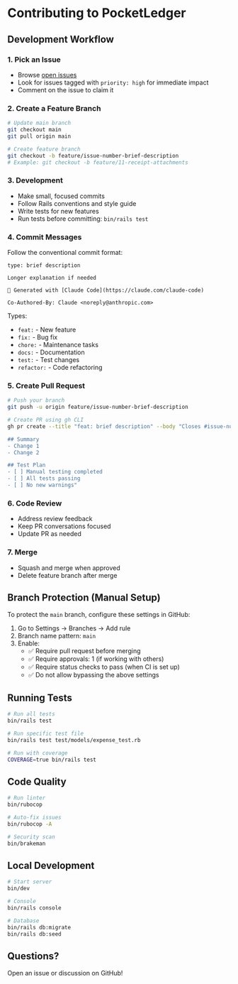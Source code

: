# Contributing to PocketLedger

## Development Workflow

### 1. Pick an Issue
- Browse [open issues](https://github.com/heyjosephme/PocketLedger/issues)
- Look for issues tagged with `priority: high` for immediate impact
- Comment on the issue to claim it

### 2. Create a Feature Branch
```bash
# Update main branch
git checkout main
git pull origin main

# Create feature branch
git checkout -b feature/issue-number-brief-description
# Example: git checkout -b feature/11-receipt-attachments
```

### 3. Development
- Make small, focused commits
- Follow Rails conventions and style guide
- Write tests for new features
- Run tests before committing: `bin/rails test`

### 4. Commit Messages
Follow the conventional commit format:
```
type: brief description

Longer explanation if needed

🤖 Generated with [Claude Code](https://claude.com/claude-code)

Co-Authored-By: Claude <noreply@anthropic.com>
```

Types:
- `feat:` - New feature
- `fix:` - Bug fix
- `chore:` - Maintenance tasks
- `docs:` - Documentation
- `test:` - Test changes
- `refactor:` - Code refactoring

### 5. Create Pull Request
```bash
# Push your branch
git push -u origin feature/issue-number-brief-description

# Create PR using gh CLI
gh pr create --title "feat: brief description" --body "Closes #issue-number

## Summary
- Change 1
- Change 2

## Test Plan
- [ ] Manual testing completed
- [ ] All tests passing
- [ ] No new warnings"
```

### 6. Code Review
- Address review feedback
- Keep PR conversations focused
- Update PR as needed

### 7. Merge
- Squash and merge when approved
- Delete feature branch after merge

## Branch Protection (Manual Setup)

To protect the `main` branch, configure these settings in GitHub:

1. Go to Settings → Branches → Add rule
2. Branch name pattern: `main`
3. Enable:
   - ✅ Require pull request before merging
   - ✅ Require approvals: 1 (if working with others)
   - ✅ Require status checks to pass (when CI is set up)
   - ✅ Do not allow bypassing the above settings

## Running Tests

```bash
# Run all tests
bin/rails test

# Run specific test file
bin/rails test test/models/expense_test.rb

# Run with coverage
COVERAGE=true bin/rails test
```

## Code Quality

```bash
# Run linter
bin/rubocop

# Auto-fix issues
bin/rubocop -A

# Security scan
bin/brakeman
```

## Local Development

```bash
# Start server
bin/dev

# Console
bin/rails console

# Database
bin/rails db:migrate
bin/rails db:seed
```

## Questions?

Open an issue or discussion on GitHub!
